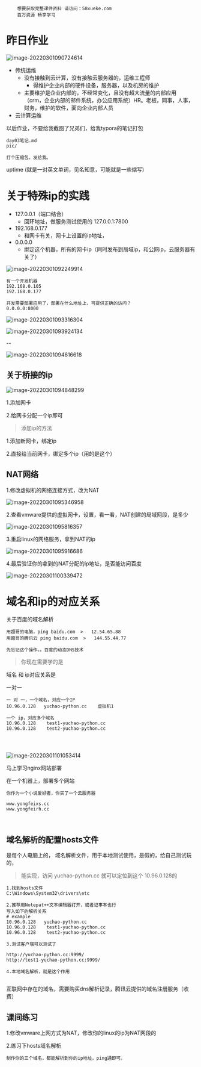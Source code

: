 ```### 此资源由 58学课资源站 收集整理 ###
	想要获取完整课件资料 请访问：58xueke.com
	百万资源 畅享学习

```
# 昨日作业

![image-20220301090724614](pic/image-20220301090724614.png)



- 传统运维
  - 没有接触到云计算，没有接触云服务器的，运维工程师
    - 得维护企业内部的硬件设备，服务器，以及机房的维护
  - 主要维护是企业内部的，不经常变化，且没有超大流量的内部应用（crm，企业内部的邮件系统，办公应用系统）HR。老板，同事，人事，财务，维护的软件，面向企业内部人员
- 云计算运维



以后作业，不要给我截图了兄弟们，给我typora的笔记打包

```
day03笔记.md
pic/

打个压缩包，发给我。
```

uptime (就是一对英文单词，见名知意，可能就是一些缩写)



# 关于特殊ip的实践

- 127.0.0.1（端口结合）
  - 回环地址，做服务测试使用的 127.0.0.1:7800
- 192.168.0.177
  - 和网卡有关，网卡上设置的ip地址，
- 0.0.0.0
  - 绑定这个机器，所有的网卡ip（同时发布到局域ip，和公网ip，云服务器有关了）

![image-20220301092249914](pic/image-20220301092249914.png)



```
有一个开发机器
192.168.0.105
192.168.0.177

开发需要部署应用了，部署在什么地址上，可提供正确的访问？
0.0.0.0:8000
```

![image-20220301093316304](pic/image-20220301093316304.png)



![image-20220301093924134](pic/image-20220301093924134.png)

--



![image-20220301094616618](pic/image-20220301094616618.png)

## 关于桥接的ip

![image-20220301094848299](pic/image-20220301094848299.png)

1.添加网卡

2.给网卡分配一个ip即可

>添加ip的方法

1.添加新网卡，绑定ip

2.直接给当前网卡，绑定多个ip（用的是这个）



## NAT网络

1.修改虚拟机的网络连接方式，改为NAT

![image-20220301095346958](pic/image-20220301095346958.png)

2.查看vmware提供的虚拟网卡，设置，看一看，NAT创建的局域网段，是多少

![image-20220301095816357](pic/image-20220301095816357.png)

3.重启linux的网络服务，拿到NAT的ip

![image-20220301095916686](pic/image-20220301095916686.png)



4.最后验证你的拿到的NAT分配的ip地址，是否能访问百度

![image-20220301100339472](pic/image-20220301100339472.png)

# 域名和ip的对应关系

关于百度的域名解析

```
用超哥的电脑，ping baidu.com  >   12.54.65.88
用超哥的腾讯云 ping baidu.com  >   144.55.44.77

先忘记这个操作。。百度的动态DNS技术
```

> 你现在需要学的是

域名 和 ip对应关系是 

一对一



```
一 对 一，一个域名，对应一个IP
10.96.0.128   yuchao-python.cc    虚拟机1 

一个 ip，对应多个域名
10.96.0.128    test1-yuchao-python.cc
10.96.0.128    test2-yuchao-python.cc




```



![image-20220301101053414](pic/image-20220301101053414.png)



马上学习nginx网站部署

在一个机器上，部署多个网站

```
你作为一个小说爱好者，你买了一个云服务器

www.yongfeixs.cc
www.yongfeirh.cc 



```





## 域名解析的配置hosts文件

是每个人电脑上的， 域名解析文件，用于本地测试使用，是假的，给自己测试玩的，

> 能实现，访问 yuchao-python.cc 就可以定位到这个 10.96.0.128的

```
1.找到hosts文件
C:\Windows\System32\drivers\etc

2.推荐用Notepat++文本编辑器打开，或者记事本也行
写入如下的解析关系
# example 
10.96.0.128   yuchao-python.cc 
10.96.0.128    test1-yuchao-python.cc
10.96.0.128    test2-yuchao-python.cc

3.测试客户端可以测试了

http://yuchao-python.cc:9999/
http://test1-yuchao-python.cc:9999/

4.本地域名解析，就是这个作用


```

互联网中存在的域名，需要购买dns解析记录，腾讯云提供的域名注册服务（收费）



## 课间练习

1.修改vmware上网方式为NAT，修改你的linux的ip为NAT网段的

2.练习下hosts域名解析

```
制作你的三个域名，都能解析到你的ip地址，ping通即可。
```









